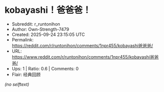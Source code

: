 # kobayashi！爸爸爸！

- Subreddit: r_runtonihon
- Author: Own-Strength-7479
- Created: 2025-09-24 23:15:05 UTC
- Permalink: https://reddit.com/r/runtonihon/comments/1npr455/kobayashi爸爸爸/
- URL: https://www.reddit.com/r/runtonihon/comments/1npr455/kobayashi爸爸爸/
- Ups: 1 | Ratio: 0.6 | Comments: 0
- Flair: 经典回顾

_(no selftext)_
